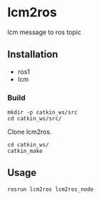 # lcm2ros

lcm message to ros topic

## Installation

- ros1
- lcm

### Build
  ```
  mkdir -p catkin_ws/src
  cd catkin_ws/src/
  ```
  Clone lcm2ros.
  ```
  cd catkin_ws/
  catkin_make
  ```

## Usage

```
rosrun lcm2ros lcm2ros_node
```

